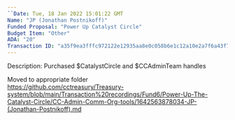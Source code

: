 ```yaml
---
``Date: Tue, 18 Jan 2022 15:01:22 GMT
Name: "JP (Jonathan Postnikoff)"
Funded Proposal: "Power Up Catalyst Circle"
Budget Item: "Other"
ADA: "20"
Transaction ID: "a35f9ea3fffc972122e12935aa8e0c058b6e1c12a10e2a7f6a43f70c945ffda3"``
---
```

Description: Purchased $CatalystCircle and $CCAdminTeam handles

Moved to appropriate folder   
https://github.com/cctreasury/Treasury-system/blob/main/Transaction%20recordings/Fund6/Power-Up-The-Catalyst-Circle/CC-Admin-Comm-Org-tools/1642563878034-JP-(Jonathan-Postnikoff).md
